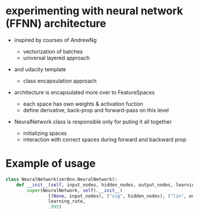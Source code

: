 # experimenting with neural network (FFNN) architecture
- inspired by courses of AndrewNg 
	- vectorization of batches
	- universal layered approach
- and udacity template
	- class encapsulation approach

- architecture is encapsulated more over to FeatureSpaces
	- each space has own weights & activation fuction
	- define derivative, back-prop and forward-pass on this level
- NeuralNetwork class is responsible only for puting it all together
	- initializing spaces
	- interaction with correct spaces during forward and backward prop

# Example of usage
```python
class NeuralNetwork(zer0nn.NeuralNetwork):
    def __init__(self, input_nodes, hidden_nodes, output_nodes, learning_rate):
        super(NeuralNetwork, self).__init__(
                [(None, input_nodes), ("sig", hidden_nodes), ("lin", output_nodes)],
                learning_rate,
                .995)
```

